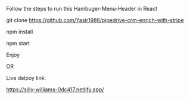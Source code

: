 Follow the steps to run this Hambuger-Menu-Header in React

git clone https://github.com/Yasir1986/pipedrive-crm-enrich-with-stripe

npm install

npm start

Enjoy 

OR 

Live delpoy link: 

https://silly-williams-0dc417.netlify.app/
